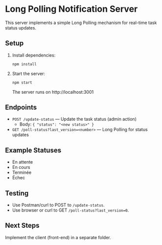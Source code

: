 # Long Polling Notification Server

This server implements a simple Long Polling mechanism for real-time task status updates.

## Setup

1. Install dependencies:
   ```bash
   npm install
   ```
2. Start the server:
   ```bash
   npm start
   ```
   The server runs on http://localhost:3001

## Endpoints

- `POST /update-status` — Update the task status (admin action)
  - Body: `{ "status": "<new status>" }`
- `GET /poll-status?last_version=<number>` — Long Polling for status updates

## Example Statuses
- En attente
- En cours
- Terminée
- Échec

## Testing
- Use Postman/curl to POST to `/update-status`.
- Use browser or curl to GET `/poll-status?last_version=0`.

## Next Steps
Implement the client (front-end) in a separate folder.
